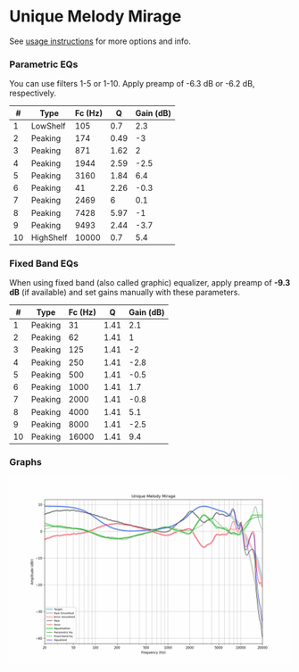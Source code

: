 # Unique Melody Mirage
See [usage instructions](https://github.com/jaakkopasanen/AutoEq#usage) for more options and info.

### Parametric EQs
You can use filters 1-5 or 1-10. Apply preamp of -6.3 dB or -6.2 dB, respectively.

|   # | Type      |   Fc (Hz) |    Q |   Gain (dB) |
|-----|-----------|-----------|------|-------------|
|   1 | LowShelf  |       105 | 0.7  |         2.3 |
|   2 | Peaking   |       174 | 0.49 |        -3   |
|   3 | Peaking   |       871 | 1.62 |         2   |
|   4 | Peaking   |      1944 | 2.59 |        -2.5 |
|   5 | Peaking   |      3160 | 1.84 |         6.4 |
|   6 | Peaking   |        41 | 2.26 |        -0.3 |
|   7 | Peaking   |      2469 | 6    |         0.1 |
|   8 | Peaking   |      7428 | 5.97 |        -1   |
|   9 | Peaking   |      9493 | 2.44 |        -3.7 |
|  10 | HighShelf |     10000 | 0.7  |         5.4 |

### Fixed Band EQs
When using fixed band (also called graphic) equalizer, apply preamp of **-9.3 dB** (if available) and set gains manually with these parameters.

|   # | Type    |   Fc (Hz) |    Q |   Gain (dB) |
|-----|---------|-----------|------|-------------|
|   1 | Peaking |        31 | 1.41 |         2.1 |
|   2 | Peaking |        62 | 1.41 |         1   |
|   3 | Peaking |       125 | 1.41 |        -2   |
|   4 | Peaking |       250 | 1.41 |        -2.8 |
|   5 | Peaking |       500 | 1.41 |        -0.5 |
|   6 | Peaking |      1000 | 1.41 |         1.7 |
|   7 | Peaking |      2000 | 1.41 |        -0.8 |
|   8 | Peaking |      4000 | 1.41 |         5.1 |
|   9 | Peaking |      8000 | 1.41 |        -2.5 |
|  10 | Peaking |     16000 | 1.41 |         9.4 |

### Graphs
![](./Unique%20Melody%20Mirage.png)
